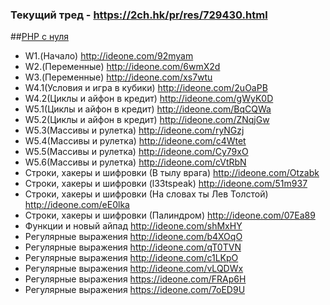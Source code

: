 ### Текущий тред - https://2ch.hk/pr/res/729430.html
##<a href="http://archive-ipq-co.narod.ru">PHP с нуля</a>  
- W1.(Начало) http://ideone.com/92myam<br>
- W2.(Переменные) http://ideone.com/6wmX2d<br>
- W3.(Переменные) http://ideone.com/xs7wtu
- W4.1(Условия и игра в кубики) http://ideone.com/2uOaPB
- W4.2(Циклы и айфон в кредит) http://ideone.com/gWyK0D
- W5.1(Циклы и айфон в кредит) http://ideone.com/BqCQWa
- W5.2(Циклы и айфон в кредит) http://ideone.com/ZNqjGw
- W5.3(Массивы и рулетка) http://ideone.com/ryNGzj
- W5.4(Массивы и рулетка) http://ideone.com/c4Wtet
- W5.5(Массивы и рулетка) http://ideone.com/Cy79xO
- W5.6(Массивы и рулетка) http://ideone.com/cVtRbN
- Строки, хакеры и шифровки (В тылу врага) http://ideone.com/Otzabk
- Строки, хакеры и шифровки (l33tspeak) http://ideone.com/51m937 
- Строки, хакеры и шифровки (На словах ты Лев Толстой) http://ideone.com/eE0lka
- Строки, хакеры и шифровки (Палиндром) http://ideone.com/07Ea89
- Функции и новый айпад http://ideone.com/shMxHY
- Регулярные выражения http://ideone.com/b4XOqO
- Регулярные выражения http://ideone.com/qT0TVN
- Регулярные выражения  http://ideone.com/c1LKpO
- Регулярные выражения  http://ideone.com/vLQDWx
- Регулярные выражения  https://ideone.com/FRAp6H
- Регулярные выражения  https://ideone.com/7oED9U
